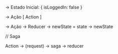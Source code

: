 -> Estado Inicial: {
  isLoggedIn: false
}

-> Ação [ Action ]

-> Ação -> Reducer -> newState = state -> newState


// Saga

Action -> (request) -> saga -> reducer
